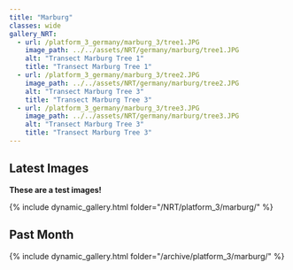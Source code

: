 ```yaml
---
title: "Marburg"
classes: wide
gallery_NRT:
  - url: /platform_3_germany/marburg_3/tree1.JPG
    image_path: ../../assets/NRT/germany/marburg/tree1.JPG
    alt: "Transect Marburg Tree 1"
    title: "Transect Marburg Tree 1"
  - url: /platform_3_germany/marburg_3/tree2.JPG
    image_path: ../../assets/NRT/germany/marburg/tree2.JPG
    alt: "Transect Marburg Tree 3"
    title: "Transect Marburg Tree 3"
  - url: /platform_3_germany/marburg_3/tree3.JPG
    image_path: ../../assets/NRT/germany/marburg/tree3.JPG
    alt: "Transect Marburg Tree 3"
    title: "Transect Marburg Tree 3"
---
```


## Latest Images

**These are a test images!**

{% include dynamic_gallery.html folder="/NRT/platform_3/marburg/" %}

## Past Month

{% include dynamic_gallery.html folder="/archive/platform_3/marburg/" %}
